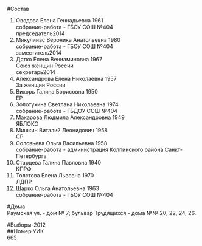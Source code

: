 #Состав  
1. Оводова Елена Геннадьевна 1961  
    собрание-работа - ГБОУ СОШ №404  
    председатель2014  
2. Микулинас Вероника Анатольевна 1980  
    собрание-работа - ГБОУ СОШ №404  
    заместитель2014  
3. Дятко Елена Вениаминовна 1967  
    Союз женщин России  
    секретарь2014  
4. Александрова Елена Николаевна 1957  
    За женщин России  
5. Вихорь Галина Борисовна 1950  
    ЕР  
6. Золотухина Светлана Николаевна 1974  
    собрание-работа - ГБДОУ СОШ №404  
7. Макарова Людмила Александровна 1949  
    ЯБЛОКО  
8. Мишкин Виталий Леонидович 1958  
    СР  
9. Соловьева Ольга Васильевна 1958  
    собрание-работа - администрация Колпинского района Санкт-Петербурга  
10. Старцева Галина Павловна 1940  
    КПРФ  
11. Толстова Елена Львовна 1970  
    ЛДПР  
12. Шарко Ольга Анатольевна 1963  
    собрание-работа - ГБОУ СОШ №404  
  
#Дома  
Раумская ул. - дом № 7; бульвар Трудящихся - дома №№ 20, 22, 24, 26.  
  
#Выборы-2012  
##Номер УИК  
665  
